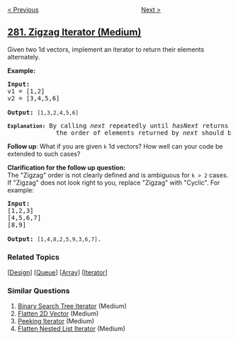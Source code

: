 <!--|This file generated by command(leetcode description); DO NOT EDIT.    |-->
<!--+----------------------------------------------------------------------+-->
<!--|@author    openset <openset.wang@gmail.com>                           |-->
<!--|@link      https://github.com/openset                                 |-->
<!--|@home      https://github.com/openset/leetcode                        |-->
<!--+----------------------------------------------------------------------+-->

[< Previous](../wiggle-sort "Wiggle Sort")
　　　　　　　　　　　　　　　　
[Next >](../expression-add-operators "Expression Add Operators")

## [281. Zigzag Iterator (Medium)](https://leetcode.com/problems/zigzag-iterator "锯齿迭代器")

<p>Given two 1d vectors, implement an iterator to return their elements alternately.</p>

<p><strong>Example:</strong></p>

<pre>
<strong>Input:</strong>
v1 = [1,2]
v2 = [3,4,5,6] 

<strong>Output:</strong> <code>[1,3,2,4,5,6]

<strong>Explanation:</strong></code>&nbsp;By calling <i>next</i> repeatedly until <i>hasNext</i> returns <code>false</code>, 
&nbsp;            the order of elements returned by <i>next</i> should be: <code>[1,3,2,4,5,6]</code>.</pre>

<p><b>Follow up</b>: What if you are given <code>k</code> 1d vectors? How well can your code be extended to such cases?</p>

<p><strong>Clarification </strong><b>for the follow up question</b><strong>:</strong><br />
The &quot;Zigzag&quot; order is not clearly defined and is ambiguous for <code>k &gt; 2</code> cases. If &quot;Zigzag&quot; does not look right to you, replace &quot;Zigzag&quot; with &quot;Cyclic&quot;. For example:</p>

<pre>
<strong>Input:</strong>
[1,2,3]
[4,5,6,7]
[8,9]

<strong>Output: </strong><code>[1,4,8,2,5,9,3,6,7]</code>.
</pre>

### Related Topics
  [[Design](../../tag/design/README.md)]
  [[Queue](../../tag/queue/README.md)]
  [[Array](../../tag/array/README.md)]
  [[Iterator](../../tag/iterator/README.md)]

### Similar Questions
  1. [Binary Search Tree Iterator](../binary-search-tree-iterator) (Medium)
  1. [Flatten 2D Vector](../flatten-2d-vector) (Medium)
  1. [Peeking Iterator](../peeking-iterator) (Medium)
  1. [Flatten Nested List Iterator](../flatten-nested-list-iterator) (Medium)
